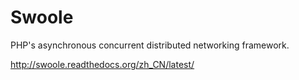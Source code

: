 Swoole
=====
PHP's asynchronous concurrent distributed networking framework.

http://swoole.readthedocs.org/zh_CN/latest/

